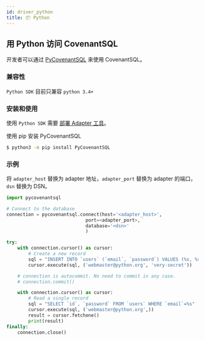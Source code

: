 ```yaml
---
id: driver_python
title: 📦 Python
---
```


## 用 Python 访问 CovenantSQL

开发者可以通过 [PyCovenantSQL](https://github.com/CovenantSQL/python-driver) 来使用 CovenantSQL。

### 兼容性

`Python SDK` 目前只兼容 `python 3.4+`

### 安装和使用

使用 `Python SDK` 需要 [部署 Adapter 工具](./adapter)。

使用 pip 安装 PyCovenantSQL

```bash
$ python3 -m pip install PyCovenantSQL 
```

### 示例

将 `adapter_host` 替换为 adapter 地址，`adapter_port` 替换为 adapter 的端口，`dsn` 替换为 DSN。


```python
import pycovenantsql

# Connect to the database
connection = pycovenantsql.connect(host='<adapter_host>',
                             port=<adapter_port>,
                             database='<dsn>'
                             )

try:
    with connection.cursor() as cursor:
        # Create a new record
        sql = "INSERT INTO `users` (`email`, `password`) VALUES (%s, %s)"
        cursor.execute(sql, ('webmaster@python.org', 'very-secret'))

    # connection is autocommit. No need to commit in any case.
    # connection.commit()

    with connection.cursor() as cursor:
        # Read a single record
        sql = "SELECT `id`, `password` FROM `users` WHERE `email`=%s"
        cursor.execute(sql, ('webmaster@python.org',))
        result = cursor.fetchone()
        print(result)
finally:
    connection.close()
```